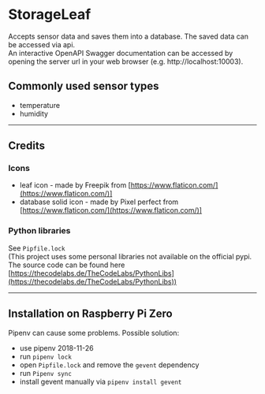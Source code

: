 # StorageLeaf

Accepts sensor data and saves them into a database. The saved data can be accessed via api.  
An interactive OpenAPI Swagger documentation can be accessed by opening the server url in your web browser (e.g. http://localhost:10003).

## Commonly used sensor types
- temperature
- humidity

---
## Credits

### Icons
- leaf icon - made by Freepik from [https://www.flaticon.com/](https://www.flaticon.com/)]
- database solid icon - made by Pixel perfect from [https://www.flaticon.com/](https://www.flaticon.com/)]

### Python libraries
See `Pipfile.lock`  
(This project uses some personal libraries not available on the official pypi. The source code can be found here [https://thecodelabs.de/TheCodeLabs/PythonLibs](https://thecodelabs.de/TheCodeLabs/PythonLibs))

---

## Installation on Raspberry Pi Zero
Pipenv can cause some problems. Possible solution:
- use pipenv 2018-11-26
- run `pipenv lock`
- open `Pipfile.lock` and remove the `gevent` dependency
- run `Pipenv sync`
- install gevent manually via `pipenv install gevent`